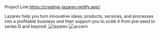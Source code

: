 Project Link:https://creative-lazarev.netlify.app/

<!-- About Lazarev -->
Lazarev help you turn innovative ideas, products, services, and processes into a profitable business and then support you to scale it from pre-seed to series D and beyond. ![lazarev](https://github.com/user-attachments/assets/e0c99c62-6eed-48d4-94ea-ef701a025d73)
![accern](https://github.com/user-attachments/assets/0efe5007-e5dd-4e0b-b0d1-a1e2d4b9aa0d)
